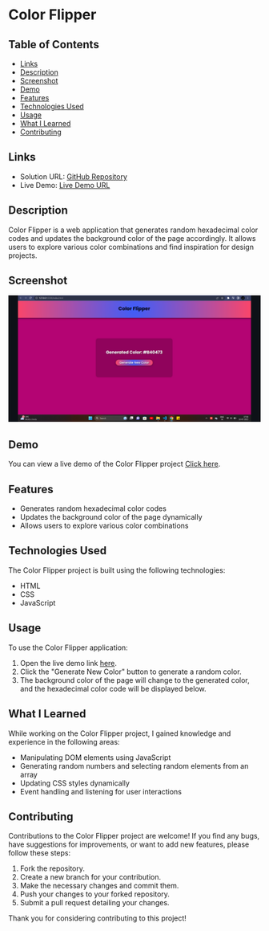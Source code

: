 # Color Flipper

## Table of Contents

- [Links](#links)
- [Description](#description)
- [Screenshot](#screenshot)
- [Demo](#demo)
- [Features](#features)
- [Technologies Used](#technologies-used)
- [Usage](#usage)
- [What I Learned](#what-i-learned)
- [Contributing](#contributing)

## Links

- Solution URL: [GitHub Repository](https://github.com/aruntutter/color-flipper)
- Live Demo: [Live Demo URL](https://aruntutter.github.io/color-flipper/)

## Description

Color Flipper is a web application that generates random hexadecimal color codes and updates the background color of the page accordingly. It allows users to explore various color combinations and find inspiration for design projects.

## Screenshot

![Screenshot](./assets/images/color-flipper-ss.png)

## Demo

You can view a live demo of the Color Flipper project [Click here](https://dazzling-cucurucho-ab2f16.netlify.app).

## Features

- Generates random hexadecimal color codes
- Updates the background color of the page dynamically
- Allows users to explore various color combinations

## Technologies Used

The Color Flipper project is built using the following technologies:

- HTML
- CSS
- JavaScript

## Usage

To use the Color Flipper application:

1. Open the live demo link [here](https://dazzling-cucurucho-ab2f16.netlify.app/).
2. Click the "Generate New Color" button to generate a random color.
3. The background color of the page will change to the generated color, and the hexadecimal color code will be displayed below.

## What I Learned

While working on the Color Flipper project, I gained knowledge and experience in the following areas:

- Manipulating DOM elements using JavaScript
- Generating random numbers and selecting random elements from an array
- Updating CSS styles dynamically
- Event handling and listening for user interactions

## Contributing

Contributions to the Color Flipper project are welcome! If you find any bugs, have suggestions for improvements, or want to add new features, please follow these steps:

1. Fork the repository.
2. Create a new branch for your contribution.
3. Make the necessary changes and commit them.
4. Push your changes to your forked repository.
5. Submit a pull request detailing your changes.

Thank you for considering contributing to this project!
